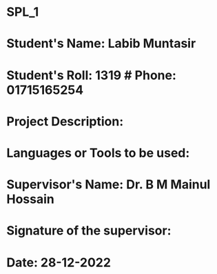 # SPL_1
# Student's Name: Labib Muntasir
# Student's Roll: 1319              # Phone: 01715165254
# Project Description: 


# Languages or Tools to be used:


# Supervisor's Name: Dr. B M Mainul Hossain
# Signature of the supervisor:
# Date: 28-12-2022
